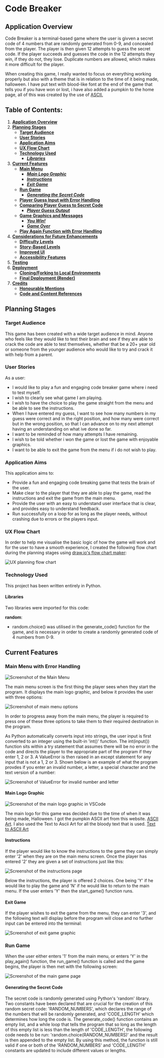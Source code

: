 # **Code Breaker**

## **Application Overview**

Code Breaker is a terminal-based game where the user is givven a secret code of 4 numbers that are randomly generated from 0-9, and concealed from the player. The player is then given 12 attempts to guess the secret code. If the player succeeds and guesses the code in the 12 attempts they win, if they do not, they lose. Duplicate numbers are allowed, which makes it more difficult for the player.

When creating this game, I really wanted to focus on everything working properly but also with a theme that is in relation to the time of it being made, halloween. I have put text with blood-like font at the end of the game that tells you if you have won or lost, i have also added a pumpkin to the home page, all of this was created by the use of [ASCII.](https://www.asciiart.eu/)

## **Table of Contents:**

1. [**Application Overview**](#application-overview)
1. [**Planning Stages**](#planning-stages)
   - [**Target Audience**](#target-audience)
   - [**User Stories**](#user-stories)
   - [**Application Aims**](#application-aims)
   - [**UX Flow Chart**](#ux-flow-chart)
   - [**Technology Used**](#technology-used)
     - [**_Libraries_**](#libraries)
1. [**Current Features**](#current-features)
   - [**Main Menu**](#main-menu)
     - [**_Main Logo Graphic_**](#main-logo-graphic)
     - [**_Instructions_**](#instructions)
     - [**_Exit Game_**](#exit-game)
   - [**Run Game**](#run-game)
     - [**_Generating the Secret Code_**](#generating-the-secret-code)
   - [**Player Guess Input with Error Handling**](#player-guess-input-with-error-handling)
   - [**Comparing Player Guess to Secret Code**](#comparing-player-guess-to-secret-code)
     - [**_Player Guess Output_**](#player-guess-ouput)
   - [**Game Graphics and Messages**](#game-graphics-and-messages)
     - [**_You Win!_**](#you-win-graphic-and-message)
     - [**_Game Over_**](#game-over-graphic-and-message)
   - [**Play Again Function with Error Handling**](#play-again-function-with-error-handling)
1. [**Considerations for Future Enhancements**](#considerations-for-future-enhancements)
   - [**Difficulty Levels**](#difficulty-levels)
   - [**Story-Based Levels**](#story-based-levels)
   - [**Improved UI**](#improved-ui)
   - [**Accessibility Features**](#accessibility-features)
1. [**Testing**](#testing)
1. [**Deployment**](#deployment)
   - [**Cloning/Forking to Local Environments**](#cloningforking-to-local-environments)
   - [**Final Deployment (Render)**](#final-deployment-render)
1. [**Credits**](#credits)
   - [**Honourable Mentions**](#honourable-mentions)
   - [**Code and Content References**](#code-and-content-references)

## **Planning Stages**

### **Target Audience**

This game has been created with a wide target audience in mind. Anyone who feels like they would like to test their brain and see if they are able to crack the code are able to test themselves, whether that be a 20+ year old or someone from the younger audience who would like to try and crack it with help from a parent.

### **User Stories**

As a user:

- I would like to play a fun and engaging code breaker game where i need to test myself.
- I wish to clearly see what game I am playing.
- I wish to have the choice to play the game straight from the menu and be able to see the instructions.
- When I have entered my guess, I want to see how many numbers in my guess were correct and in the right position, and how many were correct but in the wrong position, so that I can advance on to my next attempt having an understanding on what ive done so far.
- I want to be reminded of how many attempts I have remaining.
- I wish to be told whether i won the game or lost the game with enjoyable graphics.
- I want to be able to exit the game from the menu if i do not wish to play.

### **Application Aims**

This application aims to:

- Provide a fun and engaging code breaking game that tests the brain of the user.
- Make clear to the player that they are able to play the game, read the instructions and exit the game from the main menu.
- Provide the user with an easy to understand user interface that is clear, and provides easy to understand feedback.
- Run successfully on a loop for as long as the player needs, without crashing due to errors or the players input.

### **UX Flow Chart**

In order to help me visualise the basic logic of how the game will work and for the user to have a smooth experience, I created the following flow chart during the planning stages using [draw.io's flow chart maker](https://app.diagrams.net/):

![UX planning flow chart](docs/images/game-flow-chart.png)

### **Technology Used**

This project has been written entirely in Python.

#### **Libraries**

Two libraries were imported for this code:

**random**:

- random.choice() was utilised in the generate_code() function for the game, and is necessary in order to create a randomly generated code of 4 numbers from 0-9.

## **Current Features**

### **Main Menu with Error Handling**

![Screenshot of the Main Menu](docs/images/main-menu.png)

The main menu screen is the first thing the player sees when they start the program. It displays the main logo graphic, and below it provides the user with three options:

![Screenshot of main menu options](docs/images/main-menu.png)

In order to progress away from the main menu, the player is required to press one of these three options to take them to their required destination in the program.

As Python automatically converts input into strings, the user input is first converted to an integer using the built-in 'int()' function. The int(input()) function sits within a try statement that assumes there will be no error in the code and directs the player to the appropriate part of the program if they enter 1, 2 or 3. A ValueError is then raised in an except statement for any input that is not a 1, 2 or 3. Shown below is an example of what the program provdes if you enter an invalid number, a letter, a special character and the text version of a number:

![Screenshot of ValueError for invalid number and letter](docs/images/invalid-main-menu.png)


#### **Main Logo Graphic**

![Screenshot of the main logo graphic in VSCode](docs/images/main-menu-graphic.png)

The main logo for this game was decided due to the time of when it was being made, Halloween. I got the pumpkin ASCII art from this website. [ASCII Art](https://www.asciiart.eu/holiday-and-events/halloween). I also used the Text to Ascii Art for all the bloody text that is used. [Text to ASCII Art](https://www.asciiart.eu/text-to-ascii-art)

#### **Instructions**

If the player would like to know the instructions to the game they can simply enter '2' when they are on the main menu screen. Once the player has entered '2' they are given a set of instructions just like this:

![Screenshot of the instructions page](docs/images/instructions.png)

Below the instructions, the player is offered 2 choices. One being 'Y' if he would like to play the game and 'N' if he would like to return to the main menu. If the user enters 'Y' then the start_game() function runs.

#### **Exit Game**

If the player wishes to exit the game from the menu, they can enter '3', and the following text will display before the program will close and no further input can be entered into the terminal:

![Screenshot of exit game graphic](docs/images/exiting-game.png)

### **Run Game**

When the user either enters '1' from the main menu, or enters 'Y' in the play_again() function, the run_game() function is called and the game begins, the player is then met with the following screen:

![Screenshot of the main game page](docs/images/guess.png)

#### **Generating the Secret Code**

The secret code is randomly generated using Python's 'random' library. Two constants have been declared that are crucial for the creation of this random secret code: 'RANDOM_NUMBERS', which declares the range of the numbers that will be randomly generated, and 'CODE_LENGTH' which determines how long the code is. The generate_code() function contains an empty list, and a while loop that tells the program that so long as the length of this empty list is less than the length of 'CODE_LENGTH', the following code needs to be run: 'random.choice(RANDOM_NUMBERS)' and the result is then appended to the empty list. By using this method, the function is still valid if one or both of the 'RANDOM_NUMBERS' and 'CODE_LENGTH' constants are updated to include different values or lengths.
